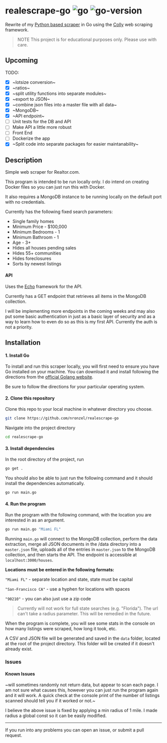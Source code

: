 # realescrape-go ![go](https://img.shields.io/github/languages/top/nronzel/realescrape-go?style=flat-square) ![go-version](https://img.shields.io/badge/Go-v1.20-blue)

Rewrite of my [Python based scraper](https://github.com/nronzel/realescrape)
in Go using the [Colly](https://github.com/gocolly/colly) web scraping framework.

> NOTE This project is for educational purposes only. Please use with care.

## Upcoming

TODO:

- [x] ~lotsize conversion~
- [x] ~ratios~
- [x] ~split utility functions into separate modules~
- [x] ~export to JSON~
- [x] ~combine json files into a master file with all data~
- [x] ~MongoDB~
- [x] ~API endpoint~
- [ ] Unit tests for the DB and API
- [ ] Make API a little more robust
- [ ] Front End
- [ ] Dockerize the app
- [x] ~Split code into separate packages for easier maintanability~

## Description

Simple web scraper for Realtor.com.

This program is intended to be run locally only.
I do intend on creating Docker files so you can just run this with Docker.

It also requires a MongoDB instance to be running locally on the default port
with no credentials.

Currently has the following fixed search parameters:

- Single family homes
- Minimum Price - $100,000
- Minimum Bedrooms - 1
- Minimum Bathroom - 1
- Age - 3+
- Hides all houses pending sales
- Hides 55+ communities
- Hides foreclosures
- Sorts by newest listings

#### API

Uses the [Echo](https://echo.labstack.com) framework for the API.

Currently has a GET endpoint that retrieves all items in the MongoDB
collection.

I will be implementing more endpoints in the coming weeks and may also put
some basic authentication in just as a basic layer of security and as a way
to learn how to even do so as this is my first API. Currently the auth is not
a priority.

## Installation

#### 1. Install Go

To install and run this scraper locally, you will first need to ensure you have
Go installed on your machine. You can download it and install following
the directions from the [official Golang website](https://go.dev/doc/install).

Be sure to follow the directions for your particular operating system.

#### 2. Clone this repository

Clone this repo to your local machine in whatever directory you choose.

```bash
git clone https://github.com/nronzel/realescrape-go
```

Navigate into the project directory

```bash
cd realescrape-go
```

#### 3. Install dependencies

In the root directory of the project, run

```bash
go get .
```

You should also be able to just run the following command and it should install
the dependencies automatically.

```bash
go run main.go
```

#### 4. Run the program

Run the program with the following command, with the location you are interested
in as an argument.

```bash
go run main.go "Miami FL"
```

Running `main.go` will connect to the MongoDB collection, perform the data
extraction, merge all JSON documents in the /data directory into a `master.json`
file, uploads all of the entries in `master.json` to the MongoDB collection,
and then starts the API. The endpoint is accessible at `localhost:3000/houses`.

**Locations must be entered in the following formats:**

`"Miami FL"` - separate location and state, state must be capital

`"San-Francisco CA"` - use a hyphen for locations with spaces

`"90210"` - you can also just use a zip code

> Currently will not work for full state searches (e.g. "Florida"). The url can't
> take a radius parameter. This will be remedied in the future.

When the program is complete, you will see some stats in the console on how many
listings were scraped, how long it took, etc.

A CSV and JSON file will be generated and saved in the `data` folder, located
at the root of the project directory. This folder will be created if it doesn't
already exist.

### Issues

#### Known Issues

~will sometimes randomly not return data, but appear to scan each page.
I am not sure what causes this, however you can just run the program again
and it will work. A quick check at the console print of the number of listings
scanned should tell you if it worked or not.~

I believe the above issue is fixed by applying a min radius of 1 mile. I made
radius a global const so it can be easily modified.

---

If you run into any problems you can open an issue, or submit a pull request.
